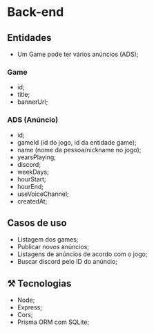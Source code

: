 # Back-end

## Entidades
  - Um Game pode ter vários anúncios (ADS);

### Game
  - id;
  - title;
  - bannerUrl;

### ADS (Anúncio)
  - id;
  - gameId (id do jogo, id da entidade game);
  - name (nome da pessoa/nickname no jogo);
  - yearsPlaying;
  - discord;
  - weekDays;
  - hourStart;
  - hourEnd;
  - useVoiceChannel;
  - createdAt;

## Casos de uso

- Listagem dos games;
- Publicar novos anúncios;
- Listagens de anúncios de acordo com o jogo;
- Buscar discord pelo ID do anúncio;

## ⚒ Tecnologias

- Node;
- Express;
- Cors;
- Prisma ORM com SQLite;